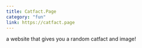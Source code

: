 ```yaml
---
title: Catfact.Page
category: "fun"
link: https://catfact.page
---
```


a website that gives you a random catfact and image!

